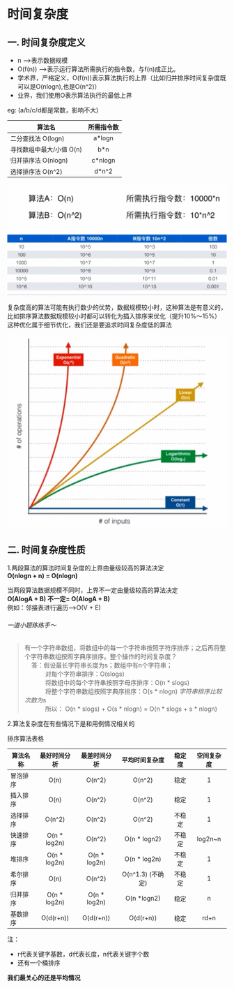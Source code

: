 时间复杂度
=========

一. 时间复杂度定义
---------

- n -->表示数据规模
- O(f(n)) -->表示运行算法所需执行的指令数，与f(n)成正比。
- 学术界，严格定义，O(f(n))表示算法执行的上界（比如归并排序时间复杂度既可以是O(nlogn),也是O(n^2)）
- 业界，我们使用O表示算法执行的最低上界

eg: (a/b/c/d都是常数，影响不大)

算法名      | 所需指令数     
-------- | :-----------:  
二分查找法 O(logn) | a*logn 
寻找数组中最大/小值 O(n) | b*n
归并排序法 O(nlogn) | c*nlogn 
选择排序法 O(n^2) |d*n^2 

![算法常数比较 -w200](images/WeChat3e88a8060ec88868760a4597ba12c045.png "算法常数比较")

复杂度高的算法可能有执行数少的优势，数据规模较小时，这种算法是有意义的，  
比如排序算法数据规模较小时都可以转化为插入排序来优化（提升10%～15%）  
这种优化属于细节优化，我们还是要追求时间复杂度低的算法  

![算法复杂度函数 W 200](images/WeChatce179f240a80b86f5f67f2520805f7ad.png "算法复杂度函数")



二. 时间复杂度性质
--------

1.两段算法的算法时间复杂度的上界由量级较高的算法决定  
**O(nlogn + n) = O(nlogn)**  

当两段算法数据规模不同时，上界不一定由量级较高的算法决定  
**O(AlogA + B) 不一定= O(AlogA + B)**  
例如：邻接表进行遍历-->O(V + E)  

###### 一道小题练练手～  
> 有一个字符串数组，将数组中的每一个字符串按照字符序排序；之后再将整个字符串数组按照字典序排序。整个操作的时间复杂度？  
>&nbsp;&nbsp;&nbsp;&nbsp;答：假设最长字符串长度为s；数组中有n个字符串；  
>&nbsp;&nbsp;&nbsp;&nbsp;&nbsp;&nbsp;&nbsp;&nbsp;&nbsp;&nbsp;&nbsp;&nbsp;对每个字符串排序：O(slogs)  
>&nbsp;&nbsp;&nbsp;&nbsp;&nbsp;&nbsp;&nbsp;&nbsp;&nbsp;&nbsp;&nbsp;&nbsp;将数组中的每个字符串按照字母序排序：O(n * slogs)  
>&nbsp;&nbsp;&nbsp;&nbsp;&nbsp;&nbsp;&nbsp;&nbsp;&nbsp;&nbsp;&nbsp;&nbsp;将整个字符串数组按照字典序排序：O(s * nlogn) *字符串排序比较次数为s*  
>&nbsp;&nbsp;&nbsp;&nbsp;&nbsp;&nbsp;&nbsp;&nbsp;&nbsp;&nbsp;&nbsp;&nbsp;所以： O(n * slogs) + O(s * nlogn) = O(n * slogs + s * nlogn)  

2.算法复杂度在有些情况下是和用例情况相关的  

排序算法表格

算法名称 |最好时间分析|最差时间分析 |	平均时间复杂度 |	稳定度 |	空间复杂度
-------- | :-----------:  | :-----------:  | :-----------:  | :-----------:  | :-----------:  
冒泡排序| O(n)|	O(n^2) |	O(n^2) |	稳定 	|1
插入排序 | O(n)|O(n^2) |	O(n^2) |	稳定 |	1
选择排序 	|	O(n^2) |O(n^2) |	O(n^2)| 	不稳定 	|1
快速排序 |	O(n * log2n)|O(n^2) |	O(n * logn2)| 	不稳定| 	log2n~n
堆排序 |	O(n * log2n) |O(n * log2n) | O(n * log2n)| 	不稳定 |	1
希尔排序 | O(n) |O(n^2) |	O(n^1.3) (不确定) |	不稳定 	|1
归并排序|	O(n * log2n)|O(n * log2n) |	O(n *logn2)| 	稳定| 	n
基数排序|O(d(r+n))|O(d(r+n))|O(d(r+n))|稳定|rd+n

注：   
- r代表关键字基数，d代表长度，n代表关键字个数
- 还有一个桶排序

**我们最关心的还是平均情况**  


